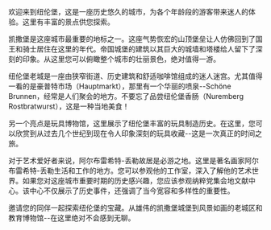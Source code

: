 欢迎来到纽伦堡，这是一座历史悠久的城市，为各个年龄段的游客带来迷人的体验。这里有丰富的景点供您探索。

凯撒堡是这座城市最重要的地标之一。这座气势恢宏的山顶堡垒让人仿佛回到了国王和骑士居住在这里的年代。帝国城堡的建筑以其巨大的城墙和塔楼给人留下了深刻的印象。从这里您可以俯瞰整个城市的壮丽景色，绝对值得一游。

纽伦堡老城是一座由狭窄街道、历史建筑和舒适咖啡馆组成的迷人迷宫。尤其值得一看的是豪普特市场（Hauptmarkt），那里有一个华丽的喷泉--Schöne Brunnen，经常是人们聚会的地方。不要忘了品尝纽伦堡香肠（Nuremberg Rostbratwurst），这是一种当地美食！

另一个亮点是玩具博物馆，这里展示了纽伦堡丰富的玩具制造历史。在这里，您可以欣赏到从过去几个世纪到现在令人印象深刻的玩具收藏--这是一次真正的时间之旅。

对于艺术爱好者来说，阿尔布雷希特-丢勒故居是必游之地。这里是著名画家阿尔布雷希特-丢勒生活和工作的地方。您可以参观他的工作室，深入了解他的艺术世界。如果您对这座城市重要时期的历史感兴趣，您应该参观纳粹党集会地文献中心。该中心不仅展示了历史事件，还强调了当今宽容和多样性的重要性。

邀请您的同伴一起探索纽伦堡的宝藏。从雄伟的凯撒堡城堡到风景如画的老城区和教育博物馆--在这里绝对不会感到无聊。